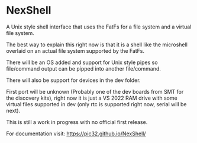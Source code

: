 # NexShell
A Unix style shell interface that uses the FatFs for a file system and a virtual file system.

The best way to explain this right now is that it is a shell like the microshell overlaid on an actual file system supported by the FatFs.

There will be an OS added and support for Unix style pipes so file/command output can be pipped into another file/command.

There will also be support for devices in the dev folder.

First port will be unknown (Probably one of the dev boards from SMT for the discovery kits), right now it is just a VS 2022 RAM drive with some virtual files supported in dev (only rtc is supported right now, serial will be next).

This is still a work in progress with no official first release.

For documentation visit: https://pic32.github.io/NexShell/
